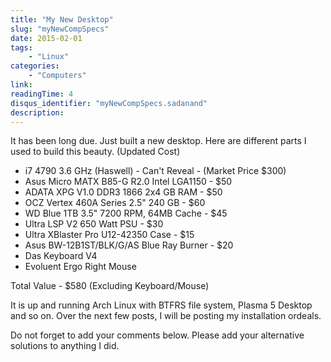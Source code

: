 ```yaml
---
title: "My New Desktop"
slug: "myNewCompSpecs"
date: 2015-02-01
tags:
    - "Linux"
categories:
    - "Computers"
link:
readingTime: 4
disqus_identifier: "myNewCompSpecs.sadanand"
description:
---
```


It has been long due. Just built a new desktop. Here are different parts
I used to build this beauty. (Updated Cost)

<!--more-->

-   i7 4790 3.6 GHz (Haswell) - Can't Reveal - (Market Price $300)
-   Asus Micro MATX B85-G R2.0 Intel LGA1150 - $50
-   ADATA XPG V1.0 DDR3 1866 2x4 GB RAM - $50
-   OCZ Vertex 460A Series 2.5" 240 GB - $60
-   WD Blue 1TB 3.5" 7200 RPM, 64MB Cache - $45
-   Ultra LSP V2 650 Watt PSU - $30
-   Ultra XBlaster Pro U12-42350 Case - $15
-   Asus BW-12B1ST/BLK/G/AS Blue Ray Burner - $20
-   Das Keyboard V4
-   Evoluent Ergo Right Mouse

Total Value - $580 (Excluding Keyboard/Mouse)

It is up and running Arch Linux with BTFRS file system, Plasma 5 Desktop
and so on. Over the next few posts, I will be posting my installation
ordeals.

Do not forget to add your comments below. Please add your alternative
solutions to anything I did.
